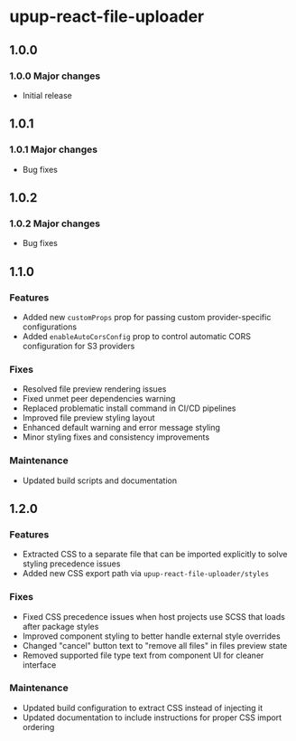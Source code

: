 # upup-react-file-uploader

## 1.0.0

### 1.0.0 Major changes

-   Initial release

## 1.0.1

### 1.0.1 Major changes

-   Bug fixes

## 1.0.2

### 1.0.2 Major changes

-   Bug fixes

## 1.1.0

### Features

-   Added new `customProps` prop for passing custom provider-specific configurations
-   Added `enableAutoCorsConfig` prop to control automatic CORS configuration for S3 providers

### Fixes

-   Resolved file preview rendering issues
-   Fixed unmet peer dependencies warning
-   Replaced problematic install command in CI/CD pipelines
-   Improved file preview styling layout
-   Enhanced default warning and error message styling
-   Minor styling fixes and consistency improvements

### Maintenance

-   Updated build scripts and documentation

## 1.2.0

### Features

-   Extracted CSS to a separate file that can be imported explicitly to solve styling precedence issues
-   Added new CSS export path via `upup-react-file-uploader/styles`

### Fixes

-   Fixed CSS precedence issues when host projects use SCSS that loads after package styles
-   Improved component styling to better handle external style overrides
-   Changed "cancel" button text to "remove all files" in files preview state
-   Removed supported file type text from component UI for cleaner interface

### Maintenance

-   Updated build configuration to extract CSS instead of injecting it
-   Updated documentation to include instructions for proper CSS import ordering
